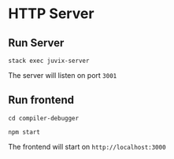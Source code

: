 # HTTP Server

## Run Server

```
stack exec juvix-server
```

The server will listen on port `3001`
## Run frontend

```
cd compiler-debugger

npm start
```

The frontend will start on `http://localhost:3000`